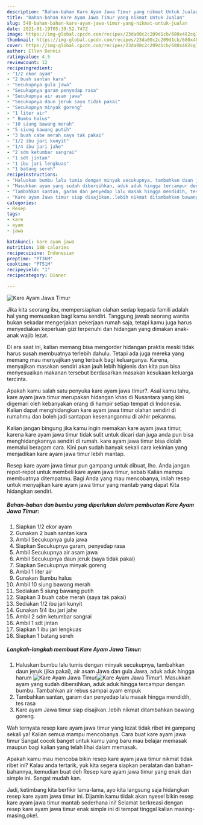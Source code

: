 ```yaml
---
description: "Bahan-bahan Kare Ayam Jawa Timur yang nikmat Untuk Jualan"
title: "Bahan-bahan Kare Ayam Jawa Timur yang nikmat Untuk Jualan"
slug: 548-bahan-bahan-kare-ayam-jawa-timur-yang-nikmat-untuk-jualan
date: 2021-01-19T05:39:52.747Z
image: https://img-global.cpcdn.com/recipes/23da00c2c209d1cb/680x482cq70/kare-ayam-jawa-timur-foto-resep-utama.jpg
thumbnail: https://img-global.cpcdn.com/recipes/23da00c2c209d1cb/680x482cq70/kare-ayam-jawa-timur-foto-resep-utama.jpg
cover: https://img-global.cpcdn.com/recipes/23da00c2c209d1cb/680x482cq70/kare-ayam-jawa-timur-foto-resep-utama.jpg
author: Ellen Dennis
ratingvalue: 4.5
reviewcount: 12
recipeingredient:
- "1/2 ekor ayam"
- "2 buah santan kara"
- "Secukupnya gula jawa"
- "Secukupnya garam penyedap rasa"
- "Secukupnya air asam jawa"
- "Secukupnya daun jeruk saya tidak pakai"
- "Secukupnya minyak goreng"
- "1 liter air"
- " Bumbu halus"
- "10 siung bawang merah"
- "5 siung bawang putih"
- "3 buah cabe merah saya tak pakai"
- "1/2 ibu jari kunyit"
- "1/4 ibu jari jahe"
- "2 sdm ketumbar sangrai"
- "1 sdt jintan"
- "1 ibu jari lengkuas"
- "1 batang sereh"
recipeinstructions:
- "Haluskan bumbu lalu tumis dengan minyak secukupnya, tambahkan daun jeruk (jika pakai), air asam Jawa dan gula Jawa, aduk aduk hingga harum"
- "Masukkan ayam yang sudah dibersihkan, aduk aduk hingga tercampur dengan bumbu. Tambahkan air rebus sampai ayam empuk"
- "Tambahkan santan, garam dan penyedap lalu masak hingga mendidih, tes rasa"
- "Kare ayam Jawa timur siap disajikan..lebih nikmat ditambahkan bawang goreng."
categories:
- Resep
tags:
- kare
- ayam
- jawa

katakunci: kare ayam jawa 
nutrition: 188 calories
recipecuisine: Indonesian
preptime: "PT36M"
cooktime: "PT51M"
recipeyield: "1"
recipecategory: Dinner

---
```



![Kare Ayam Jawa Timur](https://img-global.cpcdn.com/recipes/23da00c2c209d1cb/680x482cq70/kare-ayam-jawa-timur-foto-resep-utama.jpg)

Jika kita seorang ibu, mempersiapkan olahan sedap kepada famili adalah hal yang memuaskan bagi kamu sendiri. Tanggung jawab seorang  wanita bukan sekadar mengerjakan pekerjaan rumah saja, tetapi kamu juga harus menyediakan keperluan gizi terpenuhi dan hidangan yang dimakan anak-anak wajib lezat.

Di era  saat ini, kalian memang bisa mengorder hidangan praktis meski tidak harus susah membuatnya terlebih dahulu. Tetapi ada juga mereka yang memang mau menyajikan yang terbaik bagi keluarganya. Karena, menyajikan masakan sendiri akan jauh lebih higienis dan kita pun bisa menyesuaikan makanan tersebut berdasarkan masakan kesukaan keluarga tercinta. 



Apakah kamu salah satu penyuka kare ayam jawa timur?. Asal kamu tahu, kare ayam jawa timur merupakan hidangan khas di Nusantara yang kini digemari oleh kebanyakan orang di hampir setiap tempat di Indonesia. Kalian dapat menghidangkan kare ayam jawa timur olahan sendiri di rumahmu dan boleh jadi santapan kesenanganmu di akhir pekanmu.

Kalian jangan bingung jika kamu ingin memakan kare ayam jawa timur, karena kare ayam jawa timur tidak sulit untuk dicari dan juga anda pun bisa menghidangkannya sendiri di rumah. kare ayam jawa timur bisa diolah memalui beragam cara. Kini pun sudah banyak sekali cara kekinian yang menjadikan kare ayam jawa timur lebih mantap.

Resep kare ayam jawa timur pun gampang untuk dibuat, lho. Anda jangan repot-repot untuk membeli kare ayam jawa timur, sebab Kalian mampu membuatnya ditempatmu. Bagi Anda yang mau mencobanya, inilah resep untuk menyajikan kare ayam jawa timur yang mantab yang dapat Kita hidangkan sendiri.

<!--inarticleads1-->

##### Bahan-bahan dan bumbu yang diperlukan dalam pembuatan Kare Ayam Jawa Timur:

1. Siapkan 1/2 ekor ayam
1. Gunakan 2 buah santan kara
1. Ambil Secukupnya gula jawa
1. Siapkan Secukupnya garam, penyedap rasa
1. Ambil Secukupnya air asam jawa
1. Ambil Secukupnya daun jeruk (saya tidak pakai)
1. Siapkan Secukupnya minyak goreng
1. Ambil 1 liter air
1. Gunakan  Bumbu halus
1. Ambil 10 siung bawang merah
1. Sediakan 5 siung bawang putih
1. Siapkan 3 buah cabe merah (saya tak pakai)
1. Sediakan 1/2 ibu jari kunyit
1. Gunakan 1/4 ibu jari jahe
1. Ambil 2 sdm ketumbar sangrai
1. Ambil 1 sdt jintan
1. Siapkan 1 ibu jari lengkuas
1. Siapkan 1 batang sereh




<!--inarticleads2-->

##### Langkah-langkah membuat Kare Ayam Jawa Timur:

1. Haluskan bumbu lalu tumis dengan minyak secukupnya, tambahkan daun jeruk (jika pakai), air asam Jawa dan gula Jawa, aduk aduk hingga harum
<img src="https://img-global.cpcdn.com/steps/6f7e91eb4366899d/160x128cq70/kare-ayam-jawa-timur-langkah-memasak-1-foto.jpg" alt="Kare Ayam Jawa Timur"><img src="https://img-global.cpcdn.com/steps/1738bf1f168e7a6c/160x128cq70/kare-ayam-jawa-timur-langkah-memasak-1-foto.jpg" alt="Kare Ayam Jawa Timur">1. Masukkan ayam yang sudah dibersihkan, aduk aduk hingga tercampur dengan bumbu. Tambahkan air rebus sampai ayam empuk
1. Tambahkan santan, garam dan penyedap lalu masak hingga mendidih, tes rasa
1. Kare ayam Jawa timur siap disajikan..lebih nikmat ditambahkan bawang goreng.




Wah ternyata resep kare ayam jawa timur yang lezat tidak ribet ini gampang sekali ya! Kalian semua mampu mencobanya. Cara buat kare ayam jawa timur Sangat cocok banget untuk kamu yang baru mau belajar memasak maupun bagi kalian yang telah lihai dalam memasak.

Apakah kamu mau mencoba bikin resep kare ayam jawa timur nikmat tidak ribet ini? Kalau anda tertarik, yuk kita segera siapkan peralatan dan bahan-bahannya, kemudian buat deh Resep kare ayam jawa timur yang enak dan simple ini. Sangat mudah kan. 

Jadi, ketimbang kita berfikir lama-lama, ayo kita langsung saja hidangkan resep kare ayam jawa timur ini. Dijamin kamu tiidak akan nyesel bikin resep kare ayam jawa timur mantab sederhana ini! Selamat berkreasi dengan resep kare ayam jawa timur enak simple ini di tempat tinggal kalian masing-masing,oke!.

